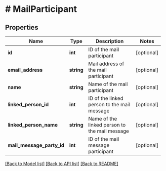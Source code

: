 # # MailParticipant

## Properties

Name | Type | Description | Notes
------------ | ------------- | ------------- | -------------
**id** | **int** | ID of the mail participant | [optional]
**email_address** | **string** | Mail address of the mail participant | [optional]
**name** | **string** | Name of the mail participant | [optional]
**linked_person_id** | **int** | ID of the linked person to the mail message | [optional]
**linked_person_name** | **string** | Name of the linked person to the mail message | [optional]
**mail_message_party_id** | **int** | ID of the mail message participant | [optional]

[[Back to Model list]](../../README.md#models) [[Back to API list]](../../README.md#endpoints) [[Back to README]](../../README.md)

